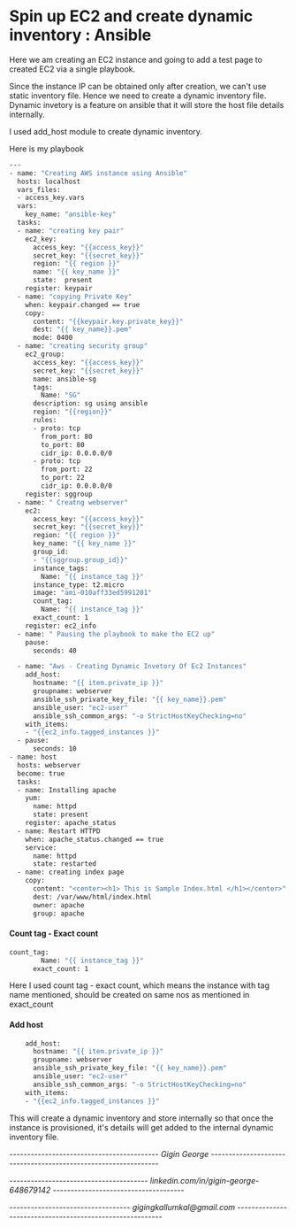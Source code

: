 # Spin up EC2 and create dynamic inventory : Ansible 

Here we am creating an EC2 instance and going to add a test page to created EC2 via a single playbook. 

Since the instance IP can be obtained only after creation, we can't use static inventory file. Hence we need to create a dynamic inventory file.
Dynamic invetory is a feature on ansible that it will store the host file details internally. 

I used add_host module to create dynamic inventory. 

Here is my playbook

```sh
---
- name: "Creating AWS instance using Ansible"
  hosts: localhost
  vars_files:
  - access_key.vars
  vars:
    key_name: "ansible-key"
  tasks:
  - name: "creating key pair"
    ec2_key:
      access_key: "{{access_key}}"
      secret_key: "{{secret_key}}"
      region: "{{ region }}"
      name: "{{ key_name }}"
      state:  present
    register: keypair
  - name: "copying Private Key"
    when: keypair.changed == true
    copy:
      content: "{{keypair.key.private_key}}"
      dest: "{{ key_name}}.pem"
      mode: 0400
  - name: "creating security group"
    ec2_group:
      access_key: "{{access_key}}"
      secret_key: "{{secret_key}}"
      name: ansible-sg
      tags: 
        Name: "SG"
      description: sg using ansible
      region: "{{region}}" 
      rules:
      - proto: tcp
        from_port: 80
        to_port: 80
        cidr_ip: 0.0.0.0/0
      - proto: tcp
        from_port: 22
        to_port: 22
        cidr_ip: 0.0.0.0/0
    register: sggroup
  - name: " Creatng webserver"
    ec2:
      access_key: "{{access_key}}"
      secret_key: "{{secret_key}}"
      region: "{{ region }}"
      key_name: "{{ key_name }}"
      group_id:
      - "{{sggroup.group_id}}"
      instance_tags:
        Name: "{{ instance_tag }}"
      instance_type: t2.micro
      image: "ami-010aff33ed5991201"
      count_tag:
        Name: "{{ instance_tag }}"
      exact_count: 1 
    register: ec2_info
  - name: " Pausing the playbook to make the EC2 up"
    pause:
      seconds: 40

  - name: "Aws - Creating Dynamic Invetory Of Ec2 Instances"
    add_host:
      hostname: "{{ item.private_ip }}"
      groupname: webserver
      ansible_ssh_private_key_file: "{{ key_name}}.pem"
      ansible_user: "ec2-user"
      ansible_ssh_common_args: "-o StrictHostKeyChecking=no"
    with_items:
    - "{{ec2_info.tagged_instances }}"
  - pause:
      seconds: 10
- name: host
  hosts: webserver
  become: true
  tasks:
  - name: Installing apache 
    yum:
      name: httpd
      state: present
    register: apache_status
  - name: Restart HTTPD
    when: apache_status.changed == true
    service:
      name: httpd
      state: restarted
  - name: creating index page
    copy:
      content: "<center><h1> This is Sample Index.html </h1></center>"
      dest: /var/www/html/index.html
      owner: apache
      group: apache
```
> 
#### Count tag - Exact count
```sh
count_tag:
        Name: "{{ instance_tag }}"
      exact_count: 1 
```
Here I used count tag - exact count, which means the instance with tag name mentioned, should be created on same nos as mentioned in exact_count 
> 
#### Add host
```sh
    add_host:
      hostname: "{{ item.private_ip }}"
      groupname: webserver
      ansible_ssh_private_key_file: "{{ key_name}}.pem"
      ansible_user: "ec2-user"
      ansible_ssh_common_args: "-o StrictHostKeyChecking=no"
    with_items:
    - "{{ec2_info.tagged_instances }}"
```
This will create a dynamic inventory and store internally so that once the instance is provisioned, it's details will get added to the internal dynamic inventory file. 












------------------------------------------ _Gigin George_ ---------------------------------------------------------------

--------------------------------------- _linkedin.com/in/gigin-george-648679142_ -------------------------------------

---------------------------------- _gigingkallumkal@gmail.com_ ---------------------------------------------------------
